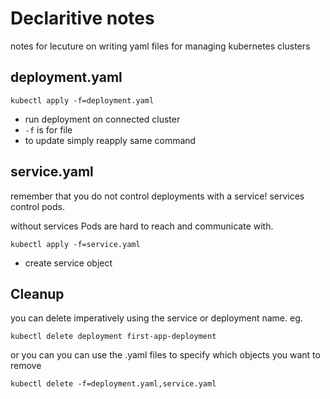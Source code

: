 # Declaritive notes

notes for lecuture on writing yaml files for managing kubernetes clusters

## deployment.yaml

```
kubectl apply -f=deployment.yaml
```
- run deployment on connected cluster
- `-f` is for file
- to update simply reapply same command


## service.yaml

remember that you do not control deployments with a service! 
services control pods.

without services Pods are hard to reach and communicate with.


```
kubectl apply -f=service.yaml
```
- create service object

 ## Cleanup

you can delete imperatively using the service or deployment name. eg.
```
kubectl delete deployment first-app-deployment
```
or you can you can use the .yaml files to specify which objects you want to remove
```
kubectl delete -f=deployment.yaml,service.yaml
```

